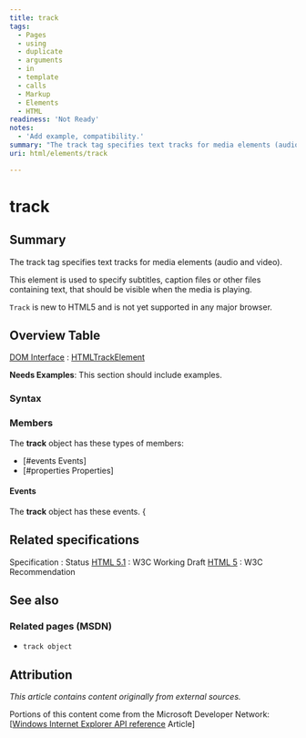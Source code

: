 ```yaml
---
title: track
tags:
  - Pages
  - using
  - duplicate
  - arguments
  - in
  - template
  - calls
  - Markup
  - Elements
  - HTML
readiness: 'Not Ready'
notes:
  - 'Add example, compatibility.'
summary: "The track tag specifies text tracks for media elements (audio and video).\n"
uri: html/elements/track

---
```

# track

## Summary

The track tag specifies text tracks for media elements (audio and video).

This element is used to specify subtitles, caption files or other files containing text, that should be visible when the media is playing.

`Track` is new to HTML5 and is not yet supported in any major browser.

## Overview Table

[DOM Interface](/dom/interface)
:   [HTMLTrackElement](/dom/HTMLTrackElement)

**Needs Examples**: This section should include examples.

### Syntax

### Members

The **track** object has these types of members:

-   [\#events Events]
-   [\#properties Properties]

#### Events

The **track** object has these events. {

## Related specifications

Specification
:   Status
[HTML 5.1](http://www.w3.org/TR/html51/embedded-content.html#the-track-element)
:   W3C Working Draft
[HTML 5](http://www.w3.org/TR/html5/embedded-content-0.html#the-track-element)
:   W3C Recommendation

## See also

### Related pages (MSDN)

-   `track object`

## Attribution

*This article contains content originally from external sources.*

Portions of this content come from the Microsoft Developer Network: [[Windows Internet Explorer API reference](http://msdn.microsoft.com/en-us/library/ie/hh828809%28v=vs.85%29.aspx) Article]

